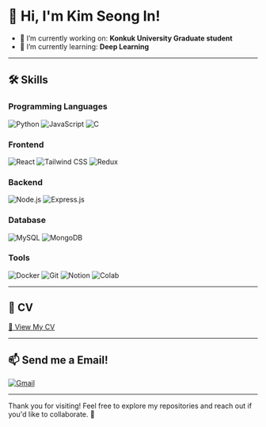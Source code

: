 # 👋 Hi, I'm Kim Seong In!

- 🔭 I’m currently working on: **Konkuk University Graduate student**
- 🌱 I’m currently learning: **Deep Learning**

---

## 🛠️ Skills

### **Programming Languages**
![Python](https://img.shields.io/badge/Python-3776AB?style=for-the-badge&logo=python&logoColor=white)
![JavaScript](https://img.shields.io/badge/JavaScript-F7DF1E?style=for-the-badge&logo=javascript&logoColor=white)
![C](https://img.shields.io/badge/C-00599C?style=for-the-badge&logo=c&logoColor=white)

### **Frontend**
![React](https://img.shields.io/badge/React-20232A?style=for-the-badge&logo=react&logoColor=61DAFB)
![Tailwind CSS](https://img.shields.io/badge/Tailwind_CSS-38B2AC?style=for-the-badge&logo=tailwindcss&logoColor=white)
![Redux](https://img.shields.io/badge/Redux-593D88?style=for-the-badge&logo=redux&logoColor=white)

### **Backend**
![Node.js](https://img.shields.io/badge/Node.js-43853D?style=for-the-badge&logo=node.js&logoColor=white)
![Express.js](https://img.shields.io/badge/Express.js-404D59?style=for-the-badge)

### **Database**
![MySQL](https://img.shields.io/badge/MySQL-00000F?style=for-the-badge&logo=mysql&logoColor=white)
![MongoDB](https://img.shields.io/badge/MongoDB-4EA94B?style=for-the-badge&logo=mongodb&logoColor=white)

### **Tools**
![Docker](https://img.shields.io/badge/Docker-2496ED?style=for-the-badge&logo=docker&logoColor=white)
![Git](https://img.shields.io/badge/GIT-E44C30?style=for-the-badge&logo=git&logoColor=white)
![Notion](https://img.shields.io/badge/Notion-000000?style=for-the-badge&logo=notion&logoColor=white)
![Colab](https://img.shields.io/badge/Google_Colab-F9AB00?style=for-the-badge&logo=googlecolab&logoColor=white)

---

## 📄 CV

[📂 View My CV](https://github.com/saint0721/saint0721/blob/main/saint_cv.pdf)

---

## 📫 Send me a Email!
[![Gmail](https://img.shields.io/badge/Email-D14836?style=for-the-badge&logo=gmail&logoColor=white)](mailto:sikim0721@gmail.com)

---

Thank you for visiting! Feel free to explore my repositories and reach out if you'd like to collaborate. 🌟
